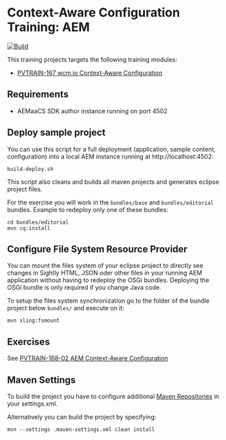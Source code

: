 Context-Aware Configuration Training: AEM
=========================================
[![Build](https://github.com/wcm-io-training/training-caconfig-exercise-aem/workflows/Build/badge.svg?branch=master)](https://github.com/wcm-io-training/training-caconfig-exercise-aem/actions?query=workflow%3ABuild+branch%3Amaster)

This training projects targets the following training modules:
* [PVTRAIN-167 wcm.io Context-Aware Configuration](http://training.wcm.io/caconfig/PVTRAIN-167-wcm.io-Context-Aware-Configuration.html)


Requirements
------------

* AEMaaCS SDK author instance running on port 4502


Deploy sample project
---------------------

You can use this script for a full deployment (application, sample content, configuration) into a local AEM instance running at http://localhost:4502:

```
build-deploy.sh
```

This script also cleans and builds all maven projects and generates eclipse project files.

For the exercise you will work in the `bundles/base` and `bundles/editorial` bundles. Example to redeploy only one of these bundles:

```
cd bundles/editorial
mvn cq:install
```


Configure File System Resource Provider
---------------------------------------

You can mount the files system of your eclipse project to directly see changes in Sightly HTML, JSON oder other files in your running AEM application without having to redeploy the OSGi bundles. Deploying the OSGi bundle is only required if you change Java code.

To setup the files system synchronization go to the folder of the bundle project below `bundles/` and execute on it:

```
mvn sling:fsmount
```


Exercises
---------

See [PVTRAIN-168-02 AEM Context-Aware Configuration](http://training.wcm.io/caconfig/PVTRAIN-168-02-AEM-Context-Aware-Configuration.html)


Maven Settings
--------------

To build the project you have to configure additional [Maven Repositories](http://wcm.io/maven.html) in your settings.xml.

Alternatively you can build the project by specifying:

```
mvn --settings .maven-settings.xml clean install
```
